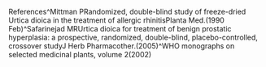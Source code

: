 References^Mittman PRandomized, double-blind study of freeze-dried Urtica dioica in the treatment of allergic rhinitisPlanta Med.(1990 Feb)^Safarinejad MRUrtica dioica for treatment of benign prostatic hyperplasia: a prospective, randomized, double-blind, placebo-controlled, crossover studyJ Herb Pharmacother.(2005)^WHO monographs on selected medicinal plants, volume 2(2002)